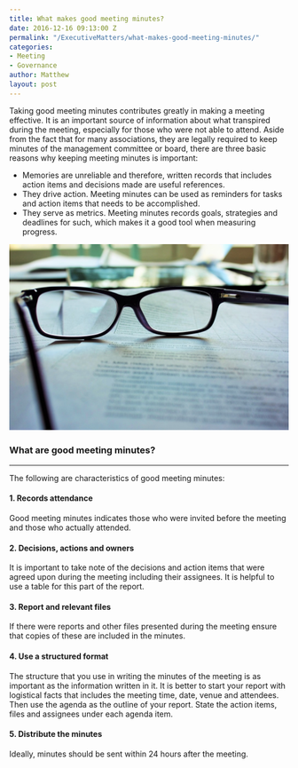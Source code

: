 ```yaml
---
title: What makes good meeting minutes?
date: 2016-12-16 09:13:00 Z
permalink: "/ExecutiveMatters/what-makes-good-meeting-minutes/"
categories:
- Meeting
- Governance
author: Matthew
layout: post
---
```


Taking good meeting minutes contributes greatly in making a meeting effective. It is an important source of information about what transpired during the meeting, especially for those who were not able to attend. Aside from the fact that for many associations, they are legally required to keep minutes of the management committee or board, there are three basic reasons why keeping meeting minutes is important: 

  * Memories are unreliable and therefore, written records that includes action items and decisions made are useful references.
  * They drive action. Meeting minutes can be used as reminders for tasks and action items that needs to be accomplished.
  * They serve as metrics. Meeting minutes records goals, strategies and deadlines for such, which makes it a good tool when measuring progress.

<img class="img-fluid" src="/content/posts/document_thumb.jpg"/>

### What are good meeting minutes?

**** 

The following are characteristics of good meeting minutes: 

#### 1. Records attendance

Good meeting minutes indicates those who were invited before the meeting and those who actually attended. 

#### 2. Decisions, actions and owners

It is important to take note of the decisions and action items that were agreed upon during the meeting including their assignees. It is helpful to use a table for this part of the report. 

#### 3. Report and relevant files

If there were reports and other files presented during the meeting ensure that copies of these are included in the minutes. 

#### 4. Use a structured format

The structure that you use in writing the minutes of the meeting is as important as the information written in it. It is better to start your report with logistical facts that includes the meeting time, date, venue and attendees. Then use the agenda as the outline of your report. State the action items, files and assignees under each agenda item. 

#### 5. Distribute the minutes 

Ideally, minutes should be sent within 24 hours after the meeting.
